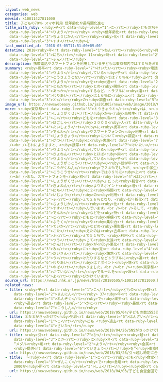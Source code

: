 ```yaml
---
layout: web_news
categories: web
newsid: k10011427811000
title: 子どもの70％ スマホ利用 低年齢化や長時間化進む
title_with_ruby: <ruby>子<rt data-ruby-level="1">こ</rt></ruby>どもの70％ スマホ<ruby>利用<rt
  data-ruby-level="4">りよう</rt></ruby> <ruby>低年齢化<rt data-ruby-level="7">ていねんれいか</rt></ruby>や<ruby>長時間<rt
  data-ruby-level="2">ちょうじかん</rt></ruby><ruby>化<rt data-ruby-level="3">か</rt></ruby><ruby>進<rt
  data-ruby-level="3">すす</rt></ruby>む
last_modified_at: '2018-05-05T11:51:00+09:00'
datetime: 2018<ruby>年<rt data-ruby-level="1">ねん</rt></ruby>05<ruby>月<rt data-ruby-level="1">がつ</rt></ruby>05<ruby>日<rt
  data-ruby-level="1">にち</rt></ruby> 11<ruby>時<rt data-ruby-level="2">じ</rt></ruby>51<ruby>分<rt
  data-ruby-level="2">ふん</rt></ruby>
description: 携帯電話やスマートフォンを利用している子どもは東京都内では７０％を占め、利用を通じて友達との関係が悪化するなど、トラブルに遭った割合は１６％に上ったことが都の調査でわかりました。
summary: <ruby>携帯<rt data-ruby-level="7">けいたい</rt></ruby><ruby>電話<rt data-ruby-level="2">でんわ</rt></ruby>やスマートフォンを<ruby>利用<rt
  data-ruby-level="4">りよう</rt></ruby>している<ruby>子<rt data-ruby-level="1">こ</rt></ruby>どもは<ruby>東京都内<rt
  data-ruby-level="3">とうきょうとない</rt></ruby>では７０％を<ruby>占<rt data-ruby-level="7">し</rt></ruby>め、<ruby>利用<rt
  data-ruby-level="4">りよう</rt></ruby>を<ruby>通<rt data-ruby-level="2">つう</rt></ruby>じて<ruby>友達<rt
  data-ruby-level="8">ともだち</rt></ruby>との<ruby>関係<rt data-ruby-level="4">かんけい</rt></ruby>が<ruby>悪化<rt
  data-ruby-level="3">あっか</rt></ruby>するなど、トラブルに<ruby>遭<rt data-ruby-level="7">あ</rt></ruby>った<ruby>割合<rt
  data-ruby-level="6">わりあい</rt></ruby>は１６％に<ruby>上<rt data-ruby-level="1">のぼ</rt></ruby>ったことが<ruby>都<rt
  data-ruby-level="3">と</rt></ruby>の<ruby>調査<rt data-ruby-level="5">ちょうさ</rt></ruby>でわかりました。
image_url: https://newswebeasy.github.io/ja201805/news/web/image/2018/05/05/K10011427811_1805051149_1805051151_01_02.jpg
more: <ruby>東京都<rt data-ruby-level="3">とうきょうと</rt></ruby>は、<ruby>毎年<rt data-ruby-level="2">まいとし</rt></ruby>、<ruby>小学生<rt
  data-ruby-level="1">しょうがくせい</rt></ruby>から<ruby>高校生<rt data-ruby-level="2">こうこうせい</rt></ruby>までの<ruby>子<rt
  data-ruby-level="1">こ</rt></ruby>どもを<ruby>持<rt data-ruby-level="3">も</rt></ruby>つ<ruby>保護者<rt
  data-ruby-level="5">ほごしゃ</rt></ruby>２０００<ruby>人<rt data-ruby-level="1">にん</rt></ruby>を<ruby>対象<rt
  data-ruby-level="4">たいしょう</rt></ruby>に<ruby>携帯<rt data-ruby-level="7">けいたい</rt></ruby><ruby>電話<rt
  data-ruby-level="2">でんわ</rt></ruby>やスマートフォンの<ruby>利用<rt data-ruby-level="4">りよう</rt></ruby><ruby>状況<rt
  data-ruby-level="7">じょうきょう</rt></ruby>について<ruby>調査<rt data-ruby-level="5">ちょうさ</rt></ruby>していて、ことしは２<ruby>月<rt
  data-ruby-level="1">がつ</rt></ruby>に<ruby>実施<rt data-ruby-level="7">じっし</rt></ruby>しました。<br
  /><br />それによりますと、<ruby>携帯<rt data-ruby-level="7">けいたい</rt></ruby><ruby>電話<rt data-ruby-level="2">でんわ</rt></ruby>やスマートフォンを<ruby>利用<rt
  data-ruby-level="4">りよう</rt></ruby>している<ruby>子<rt data-ruby-level="1">こ</rt></ruby>どもは<ruby>去年<rt
  data-ruby-level="3">きょねん</rt></ruby>とほぼ<ruby>同<rt data-ruby-level="2">おな</rt></ruby>じ、７０％でした。スマートフォンを<ruby>利用<rt
  data-ruby-level="4">りよう</rt></ruby>している<ruby>子<rt data-ruby-level="1">こ</rt></ruby>どもは、<ruby>小学校<rt
  data-ruby-level="1">しょうがっこう</rt></ruby>の<ruby>低学年<rt data-ruby-level="4">ていがくねん</rt></ruby>で１８％、<ruby>高学年<rt
  data-ruby-level="2">こうがくねん</rt></ruby>で２４％でしたが、<ruby>中学生<rt data-ruby-level="1">ちゅうがくせい</rt></ruby>で６６％、<ruby>高校生<rt
  data-ruby-level="2">こうこうせい</rt></ruby>では８９％に<ruby>上<rt data-ruby-level="1">のぼ</rt></ruby>りました。<br
  /><br />また、スマートフォンを<ruby>初<rt data-ruby-level="4">はじ</rt></ruby>めて<ruby>持<rt data-ruby-level="3">も</rt></ruby>たせたのが「<ruby>小学生<rt
  data-ruby-level="1">しょうがくせい</rt></ruby>」だった<ruby>割合<rt data-ruby-level="6">わりあい</rt></ruby>は、<ruby>去年<rt
  data-ruby-level="3">きょねん</rt></ruby>より８ポイント<ruby>増<rt data-ruby-level="5">ふ</rt></ruby>えて３２％だったほか、１<ruby>日<rt
  data-ruby-level="1">にち</rt></ruby>に２<ruby>時間<rt data-ruby-level="2">じかん</rt></ruby><ruby>以上<rt
  data-ruby-level="4">いじょう</rt></ruby>の<ruby>利用<rt data-ruby-level="4">りよう</rt></ruby>も３ポイント<ruby>増<rt
  data-ruby-level="5">ふ</rt></ruby>えて２６％となり、<ruby>低年齢化<rt data-ruby-level="7">ていねんれいか</rt></ruby>や<ruby>長時間<rt
  data-ruby-level="2">ちょうじかん</rt></ruby><ruby>化<rt data-ruby-level="3">か</rt></ruby>が<ruby>進<rt
  data-ruby-level="3">すす</rt></ruby>んでいます。<br /><br />そして、<ruby>携帯<rt data-ruby-level="7">けいたい</rt></ruby><ruby>電話<rt
  data-ruby-level="2">でんわ</rt></ruby>などを<ruby>持<rt data-ruby-level="3">も</rt></ruby>たせたことで<ruby>子<rt
  data-ruby-level="1">こ</rt></ruby>どもに<ruby>睡眠<rt data-ruby-level="7">すいみん</rt></ruby><ruby>不足<rt
  data-ruby-level="4">ぶそく</rt></ruby>や<ruby>集中力<rt data-ruby-level="3">しゅうちゅうりょく</rt></ruby>の<ruby>低下<rt
  data-ruby-level="4">ていか</rt></ruby>などの<ruby>悪影響<rt data-ruby-level="7">あくえいきょう</rt></ruby>があったと<ruby>答<rt
  data-ruby-level="2">こた</rt></ruby>えたのは<ruby>去年<rt data-ruby-level="3">きょねん</rt></ruby>より１１ポイント<ruby>増<rt
  data-ruby-level="5">ふ</rt></ruby>えて５１％で、<ruby>利用<rt data-ruby-level="4">りよう</rt></ruby>を<ruby>通<rt
  data-ruby-level="2">つう</rt></ruby>じて<ruby>友達<rt data-ruby-level="8">ともだち</rt></ruby>との<ruby>関係<rt
  data-ruby-level="4">かんけい</rt></ruby>が<ruby>悪化<rt data-ruby-level="3">あっか</rt></ruby>したり<ruby>身<rt
  data-ruby-level="3">み</rt></ruby>に<ruby>覚<rt data-ruby-level="4">おぼ</rt></ruby>えのない<ruby>代金<rt
  data-ruby-level="3">だいきん</rt></ruby><ruby>請求<rt data-ruby-level="7">せいきゅう</rt></ruby>を<ruby>受<rt
  data-ruby-level="3">う</rt></ruby>けたりするなどトラブルに<ruby>遭<rt data-ruby-level="7">あ</rt></ruby>った<ruby>割合<rt
  data-ruby-level="6">わりあい</rt></ruby>は７ポイント<ruby>増<rt data-ruby-level="5">ふ</rt></ruby>えて１６％に<ruby>上<rt
  data-ruby-level="1">のぼ</rt></ruby>りました。<br /><br /><ruby>東京都<rt data-ruby-level="3">とうきょうと</rt></ruby>は、<ruby>家庭内<rt
  data-ruby-level="3">かていない</rt></ruby>でルールを<ruby>設<rt data-ruby-level="5">もう</rt></ruby>けることなどを<ruby>呼<rt
  data-ruby-level="6">よ</rt></ruby>びかけています。
source_url: https://www3.nhk.or.jp/news/html/20180505/k10011427811000.html
related_news:
- title: <ruby>子<rt data-ruby-level="1">こ</rt></ruby>どもの<ruby>数<rt data-ruby-level="2">すう</rt></ruby>1553<ruby>万人<rt
    data-ruby-level="2">まんにん</rt></ruby> 37<ruby>年<rt data-ruby-level="1">ねん</rt></ruby><ruby>連続<rt
    data-ruby-level="4">れんぞく</rt></ruby>で<ruby>減少<rt data-ruby-level="5">げんしょう</rt></ruby>
    <ruby>過去<rt data-ruby-level="5">かこ</rt></ruby><ruby>最低<rt data-ruby-level="4">さいてい</rt></ruby>を<ruby>更新<rt
    data-ruby-level="7">こうしん</rt></ruby>
  url: https://newswebeasy.github.io/news/web/2018/05/04/子どもの数1553万人-37年連続で減少-過去最低を更新
- title: ＳＮＳがきっかけで<ruby>犯罪<rt data-ruby-level="5">はんざい</rt></ruby>の<ruby>被害<rt data-ruby-level="7">ひがい</rt></ruby>にあった<ruby>子<rt
    data-ruby-level="1">こ</rt></ruby>ども <ruby>過去<rt data-ruby-level="5">かこ</rt></ruby><ruby>最多<rt
    data-ruby-level="4">さいた</rt></ruby>
  url: https://newswebeasy.github.io/news/web/2018/04/26/SNSがきっかけで犯罪の被害にあった子ども-過去最多
- title: <ruby>引<rt data-ruby-level="7">ひ</rt></ruby>っ<ruby>越<rt data-ruby-level="7">こ</rt></ruby>し<ruby>時期<rt
    data-ruby-level="3">じき</rt></ruby>に<ruby>合<rt data-ruby-level="2">あ</rt></ruby>わせ
    “メダル<ruby>用<rt data-ruby-level="2">よう</rt></ruby><ruby>金属<rt data-ruby-level="5">きんぞく</rt></ruby>
    <ruby>提供<rt data-ruby-level="6">ていきょう</rt></ruby>を”<ruby>東京都<rt data-ruby-level="3">とうきょうと</rt></ruby>
  url: https://newswebeasy.github.io/news/web/2018/03/26/引っ越し時期に合わせ-メダル用金属-提供を東京都
- title: 「<ruby>子<rt data-ruby-level="1">こ</rt></ruby>ども<ruby>食堂<rt data-ruby-level="4">しょくどう</rt></ruby>」<ruby>全国<rt
    data-ruby-level="3">ぜんこく</rt></ruby>で<ruby>急増<rt data-ruby-level="5">きゅうぞう</rt></ruby>
    2000か<ruby>所<rt data-ruby-level="3">しょ</rt></ruby><ruby>超<rt data-ruby-level="7">こ</rt></ruby>える
  url: https://newswebeasy.github.io/news/web/2018/04/03/子ども食堂全国で急増-2000か所超える
...
```

